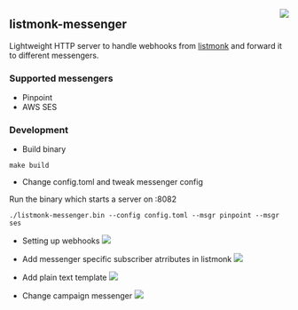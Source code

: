 <a href="https://zerodha.tech"><img src="https://zerodha.tech/static/images/github-badge.svg" align="right" /></a>
## listmonk-messenger

Lightweight HTTP server to handle webhooks from [listmonk](https://listmonk.app) and forward it to different messengers.

### Supported messengers

* Pinpoint
* AWS SES

### Development

* Build binary
```
make build
```

* Change config.toml and tweak messenger config

Run the binary which starts a server on :8082
```
./listmonk-messenger.bin --config config.toml --msgr pinpoint --msgr ses
```

* Setting up webhooks
![](/screenshots/listmonk-setting-up-webhook.png)

* Add messenger specific subscriber atrributes in listmonk
![](/screenshots/listmonk-add-subsriber-attrib.png)

* Add plain text template
![](/screenshots/listmonk-plain-text-template.png)

* Change campaign messenger
![](/screenshots/listmonk-change-campaign-mgr.png)